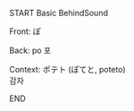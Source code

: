 START
Basic BehindSound

Front:
ぽ


Back:
po 포


Context:
ポテト (ぽてと,  poteto)  
감자
<!--ID: 1744258793282-->
END